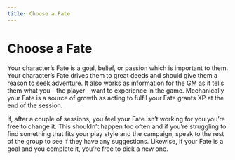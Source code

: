 ```yaml
---
title: Choose a Fate
---
```


# Choose a Fate

Your character’s Fate is a goal, belief, or passion which is important
to them. Your character’s Fate drives them to great deeds and should give them a reason to seek adventure. It also works as information for the GM as it tells them what you—the player—want to experience in the game. Mechanically your Fate is a source of growth as acting to fulfil your Fate grants XP at the end of the session.

If, after a couple of sessions, you feel your Fate isn’t working for you you’re free to change it. This shouldn’t happen too often and if you’re struggling to find something that fits your play style and the campaign, speak to the rest of the group to see if they have any suggestions. Likewise, if your Fate is a goal and you complete it, you’re free to pick a new one.